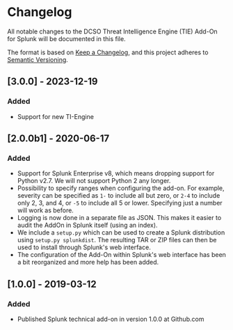 # Changelog

All notable changes to the DCSO Threat Intelligence Engine (TIE) Add-On for Splunk
will be documented in this file.

The format is based on [Keep a Changelog](https://keepachangelog.com/en/1.0.0/),
and this project adheres to [Semantic Versioning](https://semver.org/spec/v2.0.0.html).

## [3.0.0] - 2023-12-19

### Added

* Support for new TI-Engine

## [2.0.0b1] - 2020-06-17

### Added

* Support for Splunk Enterprise v8, which means dropping support for Python v2.7.
  We will not support Python 2 any longer.
* Possibility to specify ranges when configuring the add-on. For example, severity
  can be specified as `1-` to include all but zero, or `2-4` to include only 2, 3,
  and 4, or `-5` to include all 5 or lower. Specifying just a number will work as
  before.
* Logging is now done in a separate file as JSON. This makes it easier to audit the
  AddOn in Splunk itself (using an index).
* We include a `setup.py` which can be used to create a Splunk distribution using
  `setup.py splunkdist`. The resulting TAR or ZIP files can then be used to install
  through Splunk's web interface.
* The configuration of the Add-On within Splunk's web interface has been a bit
  reorganized and more help has been added.

## [1.0.0] - 2019-03-12

### Added

* Published Splunk technical add-on in version 1.0.0 at Github.com
